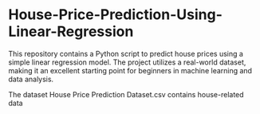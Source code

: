 # House-Price-Prediction-Using-Linear-Regression

This repository contains a Python script to predict house prices using a simple linear regression model. The project utilizes a real-world dataset, making it an excellent starting point for beginners in machine learning and data analysis.

The dataset House Price Prediction Dataset.csv contains house-related data
